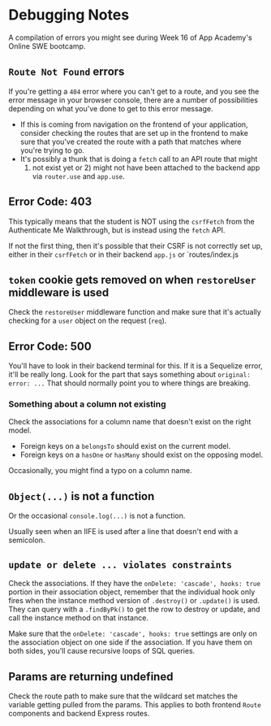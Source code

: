 # Debugging Notes

A compilation of errors you might see during Week 16 of App Academy's Online SWE
bootcamp.

## `Route Not Found` errors

If you're getting a `404` error where you can't get to a route, and you see the
error message in your browser console, there are a number of possibilities
depending on what you've done to get to this error message.

* If this is coming from navigation on the frontend of your application,
    consider checking the routes that are set up in the frontend to make sure
    that you've created the route with a path that matches where you're trying
    to go.
* It's possibly a thunk that is doing a `fetch` call to an API route that might
    1) not exist yet or 2) might not have been attached to the backend app via
    `router.use` and `app.use`.

## Error Code: 403

This typically means that the student is NOT using the `csrfFetch` from the
Authenticate Me Walkthrough, but is instead using the `fetch` API.

If not the first thing, then it's possible that their CSRF is not correctly set
up, either in their `csrfFetch` or in their backend `app.js` or `routes/index.js

## `token` cookie gets removed on when `restoreUser` middleware is used

Check the `restoreUser` middleware function and make sure that it's actually
checking for a `user` object on the request (`req`).

## Error Code: 500

You'll have to look in their backend terminal for this. If it is a Sequelize
error, it'll be really long. Look for the part that says something about
`original: error: ...` That should normally point you to where things are
breaking.

### Something about a column not existing

Check the associations for a column name that doesn't exist on the right model.

* Foreign keys on a `belongsTo` should exist on the current model.
* Foreign keys on a `hasOne` or `hasMany` should exist on the opposing model.

Occasionally, you might find a typo on a column name.

## `Object(...)` is not a function

Or the occasional `console.log(...)` is not a function.

Usually seen when an IIFE is used after a line that doesn't end with a
semicolon.

## `update or delete ... violates constraints`

Check the associations. If they have the `onDelete: 'cascade', hooks: true`
portion in their association object, remember that the individual hook only
fires when the instance method version of `.destroy()` or `.update()` is used.
They can query with a `.findByPk()` to get the row to destroy or update, and
call the instance method on that instance.

Make sure that the `onDelete: 'cascade', hooks: true` settings are only on the
association object on one side if the association. If you have them on both
sides, you'll cause recursive loops of SQL queries.

## Params are returning undefined

Check the route path to make sure that the wildcard set matches the variable
getting pulled from the params. This applies to both frontend `Route` components
and backend Express routes.
